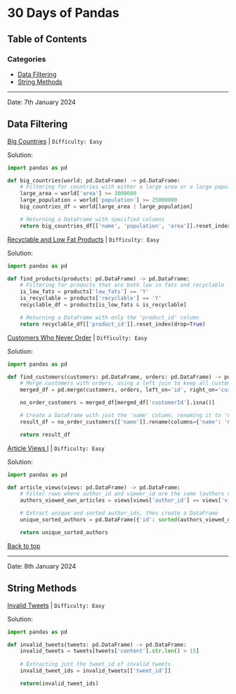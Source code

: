 # 30 Days of Pandas

## Table of Contents

### Categories
  - [Data Filtering](#data-filtering)
  - [String Methods](#string-methods)


----

Date: 7th January 2024
## Data Filtering

[Big Countries](https://leetcode.com/problems/big-countries/description/?source=submission-noac) |
`Difficulty: Easy`

Solution:
```python
import pandas as pd

def big_countries(world: pd.DataFrame) -> pd.DataFrame:
    # Filtering for countries with either a large area or a large population
    large_area = world['area'] >= 3000000
    large_population = world['population'] >= 25000000
    big_countries_df = world[large_area | large_population]

    # Returning a DataFrame with specified columns
    return big_countries_df[['name', 'population', 'area']].reset_index(drop=True)
```

[Recyclable and Low Fat Products](https://leetcode.com/problems/recyclable-and-low-fat-products/description/?envType=study-plan-v2&envId=30-days-of-pandas&lang=pythondata) |
`Difficulty: Easy`

Solution:
```python
import pandas as pd

def find_products(products: pd.DataFrame) -> pd.DataFrame:
    # Filtering for products that are both low in fats and recyclable
    is_low_fats = products['low_fats'] == 'Y'
    is_recyclable = products['recyclable'] == 'Y'
    recyclable_df = products[is_low_fats & is_recyclable]

    # Returning a DataFrame with only the 'product_id' column
    return recyclable_df[['product_id']].reset_index(drop=True)
```

[Customers Who Never Order](https://leetcode.com/problems/customers-who-never-order/description/?envType=study-plan-v2&envId=30-days-of-pandas&lang=pythondata) |
`Difficulty: Easy`

Solution:
```python
import pandas as pd

def find_customers(customers: pd.DataFrame, orders: pd.DataFrame) -> pd.DataFrame:
    # Merge customers with orders, using a left join to keep all customers
    merged_df = pd.merge(customers, orders, left_on='id', right_on='customerId', how='left')

    no_order_customers = merged_df[merged_df['customerId'].isna()]

    # Create a DataFrame with just the 'name' column, renaming it to 'Customers'
    result_df = no_order_customers[['name']].rename(columns={'name': 'Customers'}).reset_index(drop=True)

    return result_df
```
[Article Views I](https://leetcode.com/problems/article-views-i/description/?envType=study-plan-v2&envId=30-days-of-pandas&lang=pythondata) |
`Difficulty: Easy`

Solution:
```python
import pandas as pd

def article_views(views: pd.DataFrame) -> pd.DataFrame:
    # Filter rows where author_id and viewer_id are the same (authors viewing their own articles)
    authors_viewed_own_articles = views[views['author_id'] == views['viewer_id']]

    # Extract unique and sorted author_ids, then create a DataFrame
    unique_sorted_authors = pd.DataFrame({'id': sorted(authors_viewed_own_articles['author_id'].unique())})

    return unique_sorted_authors
```
[Back to top](#table-of-contents)

----

Date: 8th January 2024
## String Methods

[Invalid Tweets](https://leetcode.com/problems/invalid-tweets/description/?envType=study-plan-v2&envId=30-days-of-pandas&lang=pythondata) |
`Difficulty: Easy`

Solution:
```python
import pandas as pd

def invalid_tweets(tweets: pd.DataFrame) -> pd.DataFrame:
    invalid_tweets = tweets[tweets['content'].str.len() > 15]
    
    # Extracting just the tweet_id of invalid tweets
    invalid_tweet_ids = invalid_tweets[['tweet_id']]

    return(invalid_tweet_ids)
```